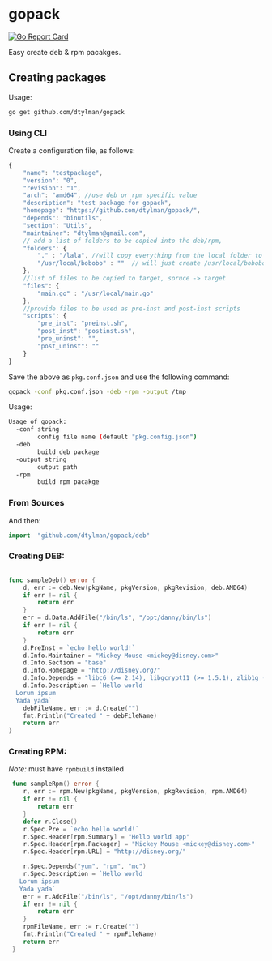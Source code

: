 # gopack

[![Go Report Card](https://goreportcard.com/badge/github.com/dtylman/gopack)](https://goreportcard.com/report/github.com/dtylman/gopack)

Easy create deb & rpm pacakges.


## Creating packages

Usage:
```sh
go get github.com/dtylman/gopack
```

### Using CLI

Create a configuration file, as follows:
```javascript
{
    "name": "testpackage",
    "version": "0",
    "revision": "1",
    "arch": "amd64", //use deb or rpm specific value
    "description": "test package for gopack", 
    "homepage": "https://github.com/dtylman/gopack/",
    "depends": "binutils",
    "section": "Utils",
    "maintainer": "dtylman@gmail.com",
    // add a list of folders to be copied into the deb/rpm,	
    "folders": {
        "." : "/lala", //will copy everything from the local folder to /lala/...
        "/usr/local/bobobo" : ""  // will just create /usr/local/bobobo on target
	},
    //list of files to be copied to target, soruce -> target
    "files": {      
        "main.go" : "/usr/local/main.go"  
	},
    //provide files to be used as pre-inst and post-inst scripts
    "scripts": {
        "pre_inst": "preinst.sh",
        "post_inst": "postinst.sh",
        "pre_uninst": "",
        "post_uninst": ""
    }
}
```

Save the above as `pkg.conf.json` and use the following command:

```bash
gopack -conf pkg.conf.json -deb -rpm -output /tmp
```

Usage:
```bash
Usage of gopack:
  -conf string
        config file name (default "pkg.config.json")
  -deb
        build deb package
  -output string
        output path
  -rpm
        build rpm pacakge
```

### From Sources
And then: 
```go
import	"github.com/dtylman/gopack/deb"
```

### Creating DEB:

```go

func sampleDeb() error {
	d, err := deb.New(pkgName, pkgVersion, pkgRevision, deb.AMD64)
	if err != nil {
		return err
	}
	err = d.Data.AddFile("/bin/ls", "/opt/danny/bin/ls")
	if err != nil {
		return err
	}
	d.PreInst = `echo hello world!`
	d.Info.Maintainer = "Mickey Mouse <mickey@disney.com>"
	d.Info.Section = "base"
	d.Info.Homepage = "http://disney.org/"
	d.Info.Depends = "libc6 (>= 2.14), libgcrypt11 (>= 1.5.1), zlib1g (>= 1:1.1.4)"
	d.Info.Description = `Hello world
  Lorum ipsum
  Yada yada`
	debFileName, err := d.Create("")
	fmt.Println("Created " + debFileName)
	return err
}
```

### Creating RPM:
 *Note:* must have `rpmbuild` installed

```go
 func sampleRpm() error {
 	r, err := rpm.New(pkgName, pkgVersion, pkgRevision, rpm.AMD64)
 	if err != nil {
 		return err
 	}
 	defer r.Close()
 	r.Spec.Pre = `echo hello world!`
 	r.Spec.Header[rpm.Summary] = "Hello world app"
 	r.Spec.Header[rpm.Packager] = "Mickey Mouse <mickey@disney.com>"
 	r.Spec.Header[rpm.URL] = "http://disney.org/"

 	r.Spec.Depends("yum", "rpm", "mc")
 	r.Spec.Description = `Hello world
   Lorum ipsum
   Yada yada`
 	err = r.AddFile("/bin/ls", "/opt/danny/bin/ls")
 	if err != nil {
 		return err
 	}
 	rpmFileName, err := r.Create("")
 	fmt.Println("Created " + rpmFileName)
 	return err
 }
```


